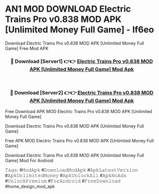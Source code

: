 # AN1 MOD DOWNLOAD Electric Trains Pro v0.838 MOD APK [Unlimited Money Full Game] - lf6eo
Download Electric Trains Pro v0.838 MOD APK [Unlimited Money Full Game] Free Mod APK

<div align="center">
<h3>🔴 Download [Server1] 👉👉 <a href="https://apk-comot.site?title=Electric_Trains_Pro_v0.838_MOD_APK_[Unlimited_Money_Full_Game]">Electric Trains Pro v0.838 MOD APK [Unlimited Money Full Game] Mod Apk</a></h3><br>

<h3>🔴 Download [Server2] 👉👉 <a href="https://apk-comot.site?title=Electric_Trains_Pro_v0.838_MOD_APK_[Unlimited_Money_Full_Game]">Electric Trains Pro v0.838 MOD APK [Unlimited Money Full Game] Mod Apk</a></h3>
</div>


Free Download APK MOD Electric Trains Pro v0.838 MOD APK [Unlimited Money Full Game]

Download Electric Trains Pro v0.838 MOD APK [Unlimited Money Full Game] 

Free APK MOD Electric Trains Pro v0.838 MOD APK [Unlimited Money Full Game] 

Download Electric Trains Pro v0.838 MOD APK [Unlimited Money Full Game] Mod For Android

𝚃𝚊𝚐𝚜: #𝙼𝚘𝚍𝙰𝚙𝚔 #𝙳𝚘𝚠𝚗𝚕𝚘𝚊𝚍𝙼𝚘𝚍𝙰𝚙𝚔 #𝙰𝚙𝚔𝙻𝚊𝚝𝚎𝚜𝚝𝚅𝚎𝚛𝚜𝚒𝚘𝚗 #𝙰𝚙𝚔𝚄𝚗𝚕𝚒𝚖𝚒𝚝𝚎𝚍𝙼𝚘𝚗𝚎𝚢 #𝙰𝚙𝚔𝚄𝚗𝚕𝚘𝚌𝚔𝙰𝚕𝚕 #𝙰𝚙𝚔𝙽𝚘𝙰𝚍𝚜 #𝚄𝚗𝚕𝚘𝚌𝚔𝙿𝚛𝚎𝚖𝚒𝚞𝚖 #𝙵𝚘𝚛𝙰𝚗𝚍𝚛𝚘𝚒𝚍 #𝙵𝚛𝚎𝚎𝙳𝚘𝚠𝚗𝚕𝚘𝚊𝚍 #home_design_mod_apk